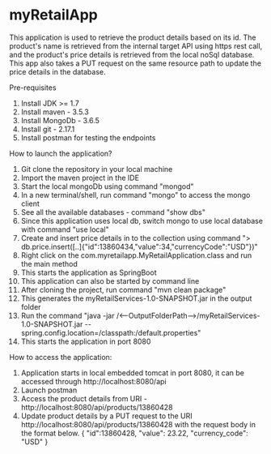 # myRetailApp
This application is used to retrieve the product details based on its id. The product's name is retrieved from the internal target API using https rest call, and the product's price details is retrieved from the local noSql database. This app also takes a PUT request on the same resource path to update the price details in the database.
  
Pre-requisites
1. Install JDK >= 1.7
2. Install maven - 3.5.3
3. Install MongoDb - 3.6.5
4. Install git - 2.17.1
5. Install postman for testing the endpoints

How to launch the application?
1. Git clone the repository in your local machine
2. Import the maven project in the IDE
3. Start the local mongoDb using command "mongod" 
4. In a new terminal/shell, run command "mongo" to access the mongo client
5. See all the available databases - command "show dbs"
6. Since this application uses local db, switch mongo to use local database with command "use local" 
7. Create and insert price details in to the collection using command "> db.price.insert([..]{"id":13860434,"value":34,"currencyCode":"USD"})"
8. Right click on the com.myretailapp.MyRetailApplication.class and run the main method
9. This starts the application as SpringBoot
10. This application can also be started by command line
11. After cloning the project, run command "mvn clean package"
12. This generates the myRetailServices-1.0-SNAPSHOT.jar in the output folder
13. Run the command "java -jar /<--OutputFolderPath-->/myRetailServices-1.0-SNAPSHOT.jar --spring.config.location=/classpath:/default.properties"
14. This starts the application in port 8080

How to access the application:

1. Application starts in local embedded tomcat in port 8080, it can be accessed through http://localhost:8080/api
2. Launch postman
3. Access the product details from URI - http://localhost:8080/api/products/13860428
4. Update product details by a PUT request to the URI http://localhost:8080/api/products/13860428 with the request body in the format below.
{
  	"id":13860428,
    "value": 23.22,
    "currency_code": "USD"
}
 

